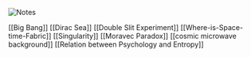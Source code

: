 
![Notes](https://raw.githubusercontent.com/hugo-apero/hugo-apero/main/static/img/papillons.jpg)

[[Big Bang]] 
[[Dirac Sea]] 
[[Double Slit Experiment]] 
[[Where-is-Space-time-Fabric]] 
[[Singularity]] 
[[Moravec Paradox]] 
[[cosmic microwave background]] 
[[Relation between Psychology and Entropy]] 
